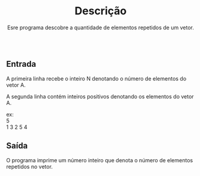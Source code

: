 <h1 align="center">Descrição</h1>

<p align="center">
Esre programa descobre a quantidade de elementos repetidos de um vetor.
</p>

<br> <br>
## Entrada
A primeira linha recebe o inteiro N denotando o número de elementos do vetor A.<br>

A segunda linha contém inteiros positivos denotando os elementos do vetor A.

ex: <br>
5 <br>
1 3 2 5 4 <br>

## Saída
O programa imprime um número inteiro que denota o número de elementos repetidos no vetor.
